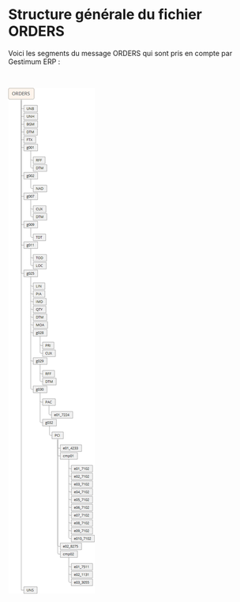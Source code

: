 # Structure générale du fichier ORDERS
Voici les segments du message ORDERS 
 qui sont pris en compte par Gestimum ERP 
 :


 


![](StructureGeneraleFichierORDERS.png)


